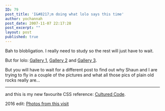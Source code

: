```yaml
---
ID: 79
post_title: 'I&#8217;m doing what lolo says this time'
author: yochannah
post_date: 2007-11-07 22:17:28
post_excerpt: ""
layout: post
published: true
---
```

Bah to blobligation. I really need to study so the rest will just have to wait.

But for lolo: <a href="http://www.catwithnoname.com/photos/scotland1/"> Gallery 1</a>,  <a href="http://www.catwithnoname.com/photos/scotland2/"> Gallery 2</a> and  <a href="http://www.catwithnoname.com/photos/scotland3/"> Gallery 3</a>.

But you will have to wait for a different post to find out why Shaun and I are trying to fly in a couple of the pictures and what all those pics of plain old rocks really are...

----------------------------

and this is my new favourite CSS reference: <a href="http://www.culturedcode.com/css/reference.html">Cultured Code</a>.


2016 edit: [Photos from this visit](https://photos.google.com/share/AF1QipMzO1mzutV14IA0VDQPPKWL691Qhze1ljiShTyK3XfImZkEz__u_ZkncZ1bCR6yUA?key=bk1yWVBVVGNVeEpWS0NkMC1uZVBwYWtHSjE2RjNR)
